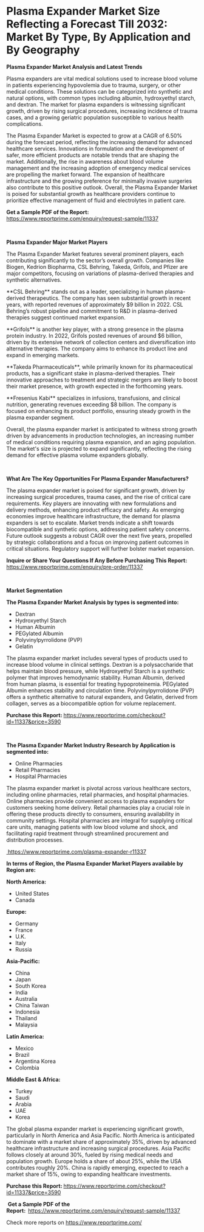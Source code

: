 <p><h1>Plasma Expander Market Size Reflecting a Forecast Till 2032: Market By Type, By Application and By Geography</h1></p><p><strong>Plasma Expander Market Analysis and Latest Trends</strong></p>
<p><p>Plasma expanders are vital medical solutions used to increase blood volume in patients experiencing hypovolemia due to trauma, surgery, or other medical conditions. These solutions can be categorized into synthetic and natural options, with common types including albumin, hydroxyethyl starch, and dextran. The market for plasma expanders is witnessing significant growth, driven by rising surgical procedures, increasing incidence of trauma cases, and a growing geriatric population susceptible to various health complications.</p><p>The Plasma Expander Market is expected to grow at a CAGR of 6.50% during the forecast period, reflecting the increasing demand for advanced healthcare services. Innovations in formulation and the development of safer, more efficient products are notable trends that are shaping the market. Additionally, the rise in awareness about blood volume management and the increasing adoption of emergency medical services are propelling the market forward. The expansion of healthcare infrastructure and the growing preference for minimally invasive surgeries also contribute to this positive outlook. Overall, the Plasma Expander Market is poised for substantial growth as healthcare providers continue to prioritize effective management of fluid and electrolytes in patient care.</p></p>
<p><strong>Get a Sample PDF of the Report:&nbsp;</strong> <a href="https://www.reportprime.com/enquiry/request-sample/11337?utm_campaign=3356&utm_medium=2&utm_source=Github&utm_content=ia&utm_term=20032025&utm_id=plasma-expander">https://www.reportprime.com/enquiry/request-sample/11337</a></p>
<p>&nbsp;</p>
<p><strong>Plasma Expander Major Market Players</strong></p>
<p><p>The Plasma Expander Market features several prominent players, each contributing significantly to the sector’s overall growth. Companies like Biogen, Kedrion Biopharma, CSL Behring, Takeda, Grifols, and Pfizer are major competitors, focusing on variations of plasma-derived therapies and synthetic alternatives.</p><p>**CSL Behring** stands out as a leader, specializing in human plasma-derived therapeutics. The company has seen substantial growth in recent years, with reported revenues of approximately $9 billion in 2022. CSL Behring’s robust pipeline and commitment to R&D in plasma-derived therapies suggest continued market expansion.</p><p>**Grifols** is another key player, with a strong presence in the plasma protein industry. In 2022, Grifols posted revenues of around $6 billion, driven by its extensive network of collection centers and diversification into alternative therapies. The company aims to enhance its product line and expand in emerging markets.</p><p>**Takeda Pharmaceuticals**, while primarily known for its pharmaceutical products, has a significant stake in plasma-derived therapies. Their innovative approaches to treatment and strategic mergers are likely to boost their market presence, with growth expected in the forthcoming years.</p><p>**Fresenius Kabi** specializes in infusions, transfusions, and clinical nutrition, generating revenues exceeding $8 billion. The company is focused on enhancing its product portfolio, ensuring steady growth in the plasma expander segment.</p><p>Overall, the plasma expander market is anticipated to witness strong growth driven by advancements in production technologies, an increasing number of medical conditions requiring plasma expansion, and an aging population. The market's size is projected to expand significantly, reflecting the rising demand for effective plasma volume expanders globally.</p></p>
<p>&nbsp;</p>
<p><strong>What Are The Key Opportunities For Plasma Expander Manufacturers?</strong></p>
<p><p>The plasma expander market is poised for significant growth, driven by increasing surgical procedures, trauma cases, and the rise of critical care requirements. Key players are innovating with new formulations and delivery methods, enhancing product efficacy and safety. As emerging economies improve healthcare infrastructure, the demand for plasma expanders is set to escalate. Market trends indicate a shift towards biocompatible and synthetic options, addressing patient safety concerns. Future outlook suggests a robust CAGR over the next five years, propelled by strategic collaborations and a focus on improving patient outcomes in critical situations. Regulatory support will further bolster market expansion.</p></p>
<p><strong>Inquire or Share Your Questions If Any Before Purchasing This Report:</strong> <a href="https://www.reportprime.com/enquiry/pre-order/11337?utm_campaign=3356&utm_medium=2&utm_source=Github&utm_content=ia&utm_term=20032025&utm_id=plasma-expander">https://www.reportprime.com/enquiry/pre-order/11337</a></p>
<p>&nbsp;</p>
<p><strong>Market Segmentation</strong></p>
<p><strong>The Plasma Expander Market Analysis by types is segmented into:</strong></p>
<p><ul><li>Dextran</li><li>Hydroxyethyl Starch</li><li>Human Albumin</li><li>PEGylated Albumin</li><li>Polyvinylpyrrolidone (PVP)</li><li>Gelatin</li></ul></p>
<p><p>The plasma expander market includes several types of products used to increase blood volume in clinical settings. Dextran is a polysaccharide that helps maintain blood pressure, while Hydroxyethyl Starch is a synthetic polymer that improves hemodynamic stability. Human Albumin, derived from human plasma, is essential for treating hypoproteinemia. PEGylated Albumin enhances stability and circulation time. Polyvinylpyrrolidone (PVP) offers a synthetic alternative to natural expanders, and Gelatin, derived from collagen, serves as a biocompatible option for volume replacement.</p></p>
<p><strong>Purchase this Report:&nbsp;</strong><a href="https://www.reportprime.com/checkout?id=11337&price=3590&utm_campaign=3356&utm_medium=2&utm_source=Github&utm_content=ia&utm_term=20032025&utm_id=plasma-expander">https://www.reportprime.com/checkout?id=11337&price=3590</a></p>
<p>&nbsp;</p>
<p><strong>The Plasma Expander Market Industry Research by Application is segmented into:</strong></p>
<p><ul><li>Online Pharmacies</li><li>Retail Pharmacies</li><li>Hospital Pharmacies</li></ul></p>
<p><p>The plasma expander market is pivotal across various healthcare sectors, including online pharmacies, retail pharmacies, and hospital pharmacies. Online pharmacies provide convenient access to plasma expanders for customers seeking home delivery. Retail pharmacies play a crucial role in offering these products directly to consumers, ensuring availability in community settings. Hospital pharmacies are integral for supplying critical care units, managing patients with low blood volume and shock, and facilitating rapid treatment through streamlined procurement and distribution processes.</p></p>
<p><a href="https://www.reportprime.com/plasma-expander-r11337?utm_campaign=3356&utm_medium=2&utm_source=Github&utm_content=ia&utm_term=20032025&utm_id=plasma-expander">&nbsp;https://www.reportprime.com/plasma-expander-r11337</a></p>
<p><strong>In terms of Region, the Plasma Expander Market Players available by Region are:</strong></p>
<p>
    <p> <strong> North America: </strong>
        <ul>
            <li>United States</li>
            <li>Canada</li>
        </ul>
        </p> 
    <p> <strong> Europe: </strong>
        <ul>
            <li>Germany</li>
            <li>France</li>
            <li>U.K.</li>
            <li>Italy</li>
            <li>Russia</li>
        </ul>
        </p> 
    <p> <strong> Asia-Pacific: </strong>
        <ul>
            <li>China</li>
            <li>Japan</li>
            <li>South Korea</li>
            <li>India</li>
            <li>Australia</li>
            <li>China Taiwan</li>
            <li>Indonesia</li>
            <li>Thailand</li>
            <li>Malaysia</li>
        </ul>
        </p> 
    <p> <strong> Latin America: </strong>
        <ul>
            <li>Mexico</li>
            <li>Brazil</li>
            <li>Argentina Korea</li>
            <li>Colombia</li>
        </ul>
        </p> 
    <p> <strong> Middle East & Africa: </strong>
        <ul>
            <li>Turkey</li>
            <li>Saudi</li>
            <li>Arabia</li>
            <li>UAE</li>
            <li>Korea</li>
        </ul>
    </p>
    </p>
<p><p>The global plasma expander market is experiencing significant growth, particularly in North America and Asia Pacific. North America is anticipated to dominate with a market share of approximately 35%, driven by advanced healthcare infrastructure and increasing surgical procedures. Asia Pacific follows closely at around 30%, fueled by rising medical needs and population growth. Europe holds a share of about 25%, while the USA contributes roughly 20%. China is rapidly emerging, expected to reach a market share of 15%, owing to expanding healthcare investments.</p></p>
<p><strong>Purchase this Report: </strong><a href="https://www.reportprime.com/checkout?id=11337&price=3590&utm_campaign=3356&utm_medium=2&utm_source=Github&utm_content=ia&utm_term=20032025&utm_id=plasma-expander">https://www.reportprime.com/checkout?id=11337&price=3590</a></p>
<p>&nbsp;<strong>Get a Sample PDF of the Report:&nbsp;&nbsp;</strong><a href="https://www.reportprime.com/enquiry/request-sample/11337?utm_campaign=3356&utm_medium=2&utm_source=Github&utm_content=ia&utm_term=20032025&utm_id=plasma-expander">https://www.reportprime.com/enquiry/request-sample/11337</a></p>
<p><strong></strong></p>
<p>Check more reports on <a href="https://www.reportprime.com/?utm_campaign=3356&utm_medium=2&utm_source=Github&utm_content=ia&utm_term=20032025&utm_id=plasma-expander">https://www.reportprime.com/</a></p>